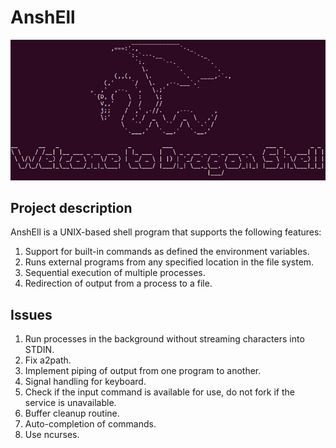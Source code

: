 # AnshEll

![](images/dragonshell.png)

## Project description
AnshEll is a UNIX-based shell program that supports the following features:
1. Support for built-in commands as defined the environment variables.
2. Runs external programs from any specified location in the file system.
3. Sequential execution of multiple processes.
4. Redirection of output from a process to a file.

## Issues
1. Run processes in the background without streaming characters into STDIN.
2. Fix a2path.
3. Implement piping of output from one program to another.
4. Signal handling for keyboard.
5. Check if the input command is available for use, do not fork if the service is unavailable.
6. Buffer cleanup routine.
7. Auto-completion of commands.
8. Use ncurses.
